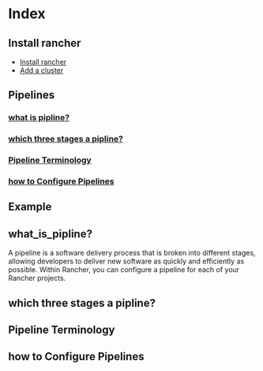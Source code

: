 # Index
## Install rancher
* [Install rancher](/content/install_rancher.md)
* [Add a cluster](/content/add_a_cluster.md)
## Pipelines
### <a href="#what_is_pipline?">what is pipline?</a>
### <a href="#which_three_stages_a_pipline?">which three stages a pipline?</a>
### <a href="#Pipeline_Terminology">Pipeline Terminology</a>
### <a href="#how_to_Configure_Pipelines">how to Configure Pipelines</a>


## Example




## <a name="what_is_pipline?">what_is_pipline?</a>

A pipeline is a software delivery process that is broken into different stages, allowing developers to deliver new software as quickly and 
efficiently as possible. Within Rancher, you can configure a pipeline for each of your Rancher projects.

## <a name="which_three_stages_a_pipline?">which three stages a pipline?</a>

## <a name="Pipeline_Terminology">Pipeline Terminology</a>

## <a name="how_to_Configure_Pipelines">how to Configure Pipelines</a>
